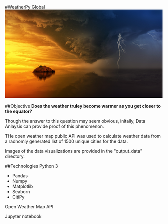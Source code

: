 #WeatherPy Global 
![clouds.jpg](img/clouds.jpg)

##Objective 
<b>Does the weather truley become warmer as you get closer to the equator?</b>

Though the answer to this question may seem obvious, initally, Data Anlaysis can provide proof of this phenomenon.  

THe open weather map public API was used to calculate weather data from a radnomly generated list of 1500 unique cities for the data. 

Images of the data visualizations are provided in the "output_data" directory. 

##Technologies 
Python 3

* Pandas 
* Numpy 
* Matplotlib  
* Seaborn
* CitiPy

Open Weather Map API

Jupyter notebook